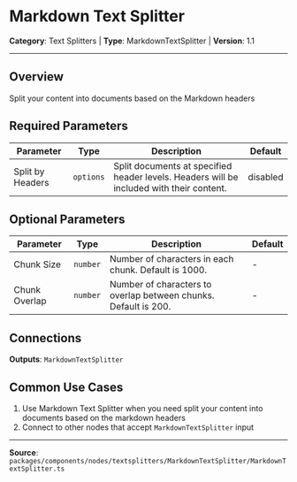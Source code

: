 # Markdown Text Splitter

**Category**: Text Splitters | **Type**: MarkdownTextSplitter | **Version**: 1.1

---

## Overview

Split your content into documents based on the Markdown headers

## Required Parameters

| Parameter | Type | Description | Default |
|-----------|------|-------------|---------|
| Split by Headers | `options` | Split documents at specified header levels. Headers will be included with their content. | disabled |

## Optional Parameters

| Parameter | Type | Description | Default |
|-----------|------|-------------|---------|
| Chunk Size | `number` | Number of characters in each chunk. Default is 1000. | - |
| Chunk Overlap | `number` | Number of characters to overlap between chunks. Default is 200. | - |

## Connections

**Outputs**: `MarkdownTextSplitter`

## Common Use Cases

1. Use Markdown Text Splitter when you need split your content into documents based on the markdown headers
2. Connect to other nodes that accept `MarkdownTextSplitter` input

---

**Source**: `packages/components/nodes/textsplitters/MarkdownTextSplitter/MarkdownTextSplitter.ts`